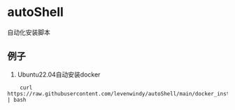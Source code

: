 # autoShell
自动化安装脚本

例子
-------------

1. Ubuntu22.04自动安装docker
~~~~~~~~~~~~~~~~~~~
    curl https://raw.githubusercontent.com/levenwindy/autoShell/main/docker_install.sh | bash
~~~~~~~~~~~~~~~~~~~
